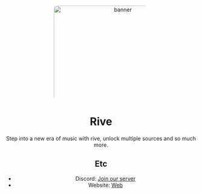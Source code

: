 <div align="center">
  <div style="width: 250px; height: 250px; border-radius: 10px; overflow: hidden; margin: 0 auto;">
    <img src="https://rive.rocks/images/rive.png" alt="banner" style="width: 350px; height: 350px;" />
  </div>

# Rive
Step into a new era of music with rive, unlock multiple sources and so much more.

## Etc
- Discord: [Join our server](https://discord.gg/VRnttPEfWs)
- Website: [Web](https://rive.rocks)
